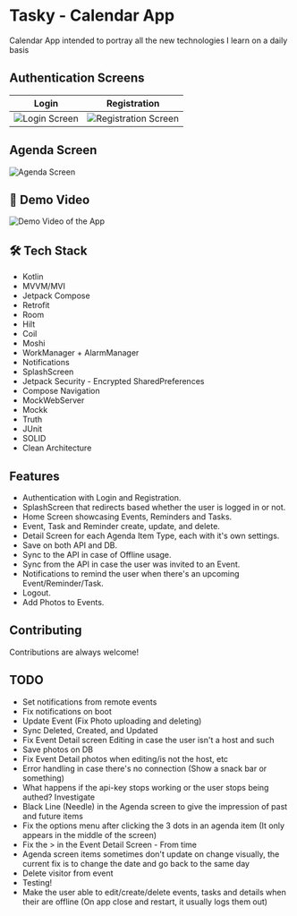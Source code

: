 # Tasky - Calendar App

Calendar App intended to portray all the new technologies I learn on a daily basis

## Authentication Screens
Login             |  Registration
:-------------------------:|:-------------------------:
![Login Screen](https://i.imgur.com/aeFMlIs.png) | ![Registration Screen](https://i.imgur.com/qVObVca.png)

## Agenda Screen
![Agenda Screen](https://i.imgur.com/0aZ1JHH.png)

## 🎥 Demo Video
![Demo Video of the App](https://i.imgur.com/PIdcjea.gif)

## 🛠 Tech Stack

- Kotlin
- MVVM/MVI
- Jetpack Compose
- Retrofit
- Room
- Hilt
- Coil
- Moshi
- WorkManager + AlarmManager
- Notifications
- SplashScreen
- Jetpack Security - Encrypted SharedPreferences
- Compose Navigation
- MockWebServer
- Mockk
- Truth
- JUnit
- SOLID
- Clean Architecture

## Features
- Authentication with Login and Registration.
- SplashScreen that redirects based whether the user is logged in or not.
- Home Screen showcasing Events, Reminders and Tasks.
- Event, Task and Reminder create, update, and delete.
- Detail Screen for each Agenda Item Type, each with it's own settings.
- Save on both API and DB.
- Sync to the API in case of Offline usage.
- Sync from the API in case the user was invited to an Event.
- Notifications to remind the user when there's an upcoming Event/Reminder/Task.
- Logout.
- Add Photos to Events.


## Contributing

Contributions are always welcome!

## TODO
- Set notifications from remote events
- Fix notifications on boot
- Update Event (Fix Photo uploading and deleting)
- Sync Deleted, Created, and Updated
- Fix Event Detail screen Editing in case the user isn't a host and such
- Save photos on DB
- Fix Event Detail photos when editing/is not the host, etc
- Error handling in case there's no connection (Show a snack bar or something)
- What happens if the api-key stops working or the user stops being authed? Investigate
- Black Line (Needle) in the Agenda screen to give the impression of past and future items
- Fix the options menu after clicking the 3 dots in an agenda item (It only appears in the middle of the screen)
- Fix the > in the Event Detail Screen - From time
- Agenda screen items sometimes don't update on change visually, the current fix is to change the date and go back to the same day
- Delete visitor from event
- Testing!
- Make the user able to edit/create/delete events, tasks and details when their are offline (On app close and restart, it usually logs them out)